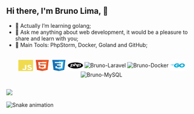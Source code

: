 ## Hi there, I'm Bruno Lima,  👋
- 🌱 Actually I’m learning golang;
- 💬 Ask me anything about web development, it would be a pleasure to share and learn with you;
- 🎒 Main Tools: PhpStorm, Docker, Goland and GitHub;
  
<div style="display: inline_block" align="center"><br>
  <img align="center" alt="Bruno-Js" height="30" width="40" src="https://raw.githubusercontent.com/devicons/devicon/master/icons/javascript/javascript-plain.svg">
  <img align="center" alt="Bruno-HTML" height="30" width="40" src="https://raw.githubusercontent.com/devicons/devicon/master/icons/html5/html5-original.svg">
  <img align="center" alt="Bruno-CSS" height="30" width="40" src="https://raw.githubusercontent.com/devicons/devicon/master/icons/css3/css3-original.svg">
  <img align="center" alt="Bruno-PHP" height="30" width="40" src="https://raw.githubusercontent.com/devicons/devicon/master/icons/php/php-plain.svg">
  <img align="center" alt="Bruno-Laravel" height="30" width="40" src="https://cdn.jsdelivr.net/gh/devicons/devicon/icons/laravel/laravel-plain-wordmark.svg" />
  <img align="center" alt="Bruno-Docker" height="30" width="40"src="https://cdn.jsdelivr.net/gh/devicons/devicon/icons/docker/docker-original-wordmark.svg" />
  <img align="center" alt="Bruno-Go" height="30" width="40"src="https://github.com/devicons/devicon/blob/v2.15.1/icons/go/go-original-wordmark.svg" />
  <img align="center" alt="Bruno-MySQL" height="30" width="40"src="[https://github.com/devicons/devicon/blob/v2.15.1/icons/go/go-original-wordmark.svg](https://github.com/devicons/devicon/blob/v2.15.1/icons/mysql/mysql-original.svg)" />

</div>
  
  ##
  
<div>
  
  <a href="https://www.linkedin.com/in/bruno-lima-627a99181/" target="_blank"><img src="https://img.shields.io/badge/LinkedIn-0077B5?style=for-the-badge&logo=linkedin&logoColor=white" target="_blank"></a>
</div>
  
  ![Snake animation](https://github.com/brunobdl97/brunobdl97/blob/output/github-contribution-grid-snake.svg)
